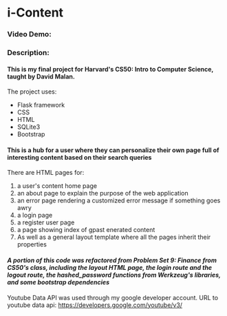 # i-Content
### Video Demo: <URL HERE>
### Description:

#### This is my final project for Harvard's CS50: Intro to Computer Science, taught by David Malan.

The project uses:

* Flask framework
* CSS
* HTML
* SQLite3
* Bootstrap

#### This is a hub for a user where they can personalize their own page full of interesting content based on their search queries

There are HTML pages for:
1. a user's content home page
2. an about page to explain the purpose of the web application
3. an error page rendering a customized error message if something goes awry
4. a login page
5. a register user page
6. a page showing index of gpast enerated content
7. As well as a general layout template where all the pages inherit their properties

#### *A portion of this code was refactored from Problem Set 9: Finance from CS50's class, including the layout HTML page, the login route and the logout route, the hashed_password functions from Werkzeug's libraries, and some bootstrap dependencies*

Youtube Data API was used through my google developer account. URL to youtube data api: https://developers.google.com/youtube/v3/
